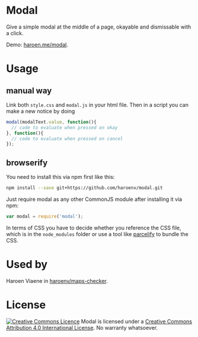 # Modal

Give a simple modal at the middle of a page, okayable and dismissable with a click.

Demo: [haroen.me/modal](https://haroen.me/modal).

# Usage

## manual way

Link both `style.css` and `modal.js` in your html file. Then in a script you can make a new notice by doing

```js
modal(modalText.value, function(){
  // code to evaluate when pressed on okay
}, function(){
  // code to evaluate when pressed on cancel
});
```

## browserify
You need to install this via npm first like this:

```sh
npm install --save git+https://github.com/haroenv/modal.git
```

Just require modal as any other CommonJS module after installing it via npm:

```javascript
var modal = require('modal');
```

In terms of CSS you have to decide whether you reference the CSS file, which is in the `node_modules` folder or use a tool like [parcelify](https://www.npmjs.com/package/parcelify) to bundle the CSS. 

# Used by

Haroen Viaene in [haroenv/maps-checker](https://github.com/haroenv/maps-checker).

# License

[![Creative Commons Licence](https://i.creativecommons.org/l/by/4.0/88x31.png)](http://creativecommons.org/licenses/by/4.0/)
Modal is licensed under a [Creative Commons Attribution 4.0 International License](http://creativecommons.org/licenses/by/4.0/). No warranty whatsoever.
